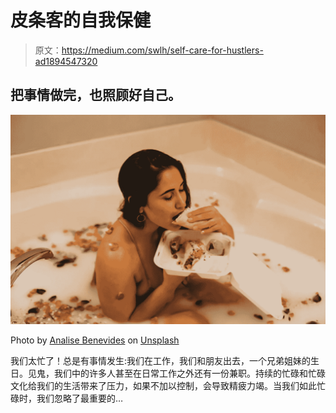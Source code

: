# 皮条客的自我保健

> 原文：<https://medium.com/swlh/self-care-for-hustlers-ad1894547320>

## 把事情做完，也照顾好自己。

![](img/4f1fbfd43cb1b744e6655caf27466cd7.png)

Photo by [Analise Benevides](https://unsplash.com/@oceanswide?utm_source=unsplash&utm_medium=referral&utm_content=creditCopyText) on [Unsplash](https://unsplash.com/search/photos/bubble-bath?utm_source=unsplash&utm_medium=referral&utm_content=creditCopyText)

我们太忙了！总是有事情发生:我们在工作，我们和朋友出去，一个兄弟姐妹的生日。见鬼，我们中的许多人甚至在日常工作之外还有一份兼职。持续的忙碌和忙碌文化给我们的生活带来了压力，如果不加以控制，会导致精疲力竭。当我们如此忙碌时，我们忽略了最重要的…